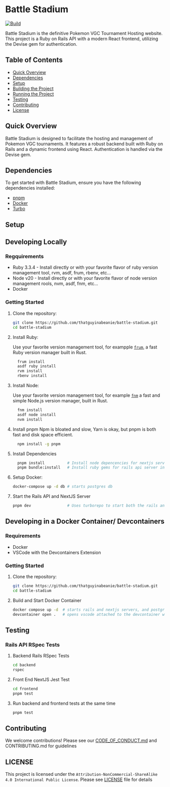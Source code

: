 # Battle Stadium

[![Build](https://github.com/thatguyinabeanie/battle-stadium/actions/workflows/ruby_on_rails.yml/badge.svg?branch=main)](https://github.com/thatguyinabeanie/battle-stadium/actions/workflows/ruby_on_rails.yml)

Battle Stadium is the definitive Pokemon VGC Tournament Hosting website. This project is a Ruby on Rails API with a modern React frontend, utilizing the Devise gem for authentication.

## Table of Contents

- [Quick Overview](#quick-overview)
- [Dependencies](#dependencies)
- [Setup](#setup)
- [Building the Project](#building-the-project)
- [Running the Project](#running-the-project)
- [Testing](#testing)
- [Contributing](#contributing)
- [License](#license)

## Quick Overview

Battle Stadium is designed to facilitate the hosting and management of Pokemon VGC tournaments. It features a robust backend built with Ruby on Rails and a dynamic frontend using React. Authentication is handled via the Devise gem.

## Dependencies

To get started with Battle Stadium, ensure you have the following dependencies installed:

- [pnpm](https://pnpm.io/installation)
- [Docker](https://docs.docker.com/get-docker/)
- [Turbo](https://turbo.build/repo/docs/install)

## Setup

## Developing Locally

### Regquirements

- Ruby 3.3.4 - Install directly or with your favorite flavor of ruby version management tool, rvm, asdf, frum, rbenv, etc...
- Node v20 - Install directly or with your favorite flavor of node version management rools, nvm, asdf, fnm, etc...
- Docker

### Getting Started

1. Clone the repository:

    ```bash
    git clone https://github.com/thatguyinabeanie/battle-stadium.git
    cd battle-stadium
    ```

2. Install Ruby:

    Use your favorite version management tool, for exampple [`frum`](https://github.com/TaKO8Ki/frum), a fast Ruby version manager built in Rust.

    ```bash
      frum install
      asdf ruby install
      rvm install
      rbenv install
    ```

3. Install Node:

    Use your favorite version management tool, for example  [`fnm`](https://github.com/Schniz/fnm) a  fast and simple Node.js version manager, built in Rust.

    ```bash
      fnm install
      asdf node install
      nvm install
    ```

4. Install pnpm
    Npm is bloated and slow, Yarn is okay, but pnpm is both fast and disk space efficient.

    ```bash
      npm install -g pnpm
    ```

5. Install Dependencies

    ```bash
      pnpm install          # Install node depencencies for nextjs server in frontend directory
      pnpm bundle:install   # Install ruby gems for rails api server in backend directory
    ```

3. Setup Docker:

    ```bash
    docker-compose up -d db # starts postgres db
    ```

4. Start the Rails API and NextJS Server

    ```bash
    pnpm dev                # Uses turborepo to start both the rails and nextjs servers
    ```

## Developing in a Docker Container/ Devcontainers

### Requirements

- Docker
- VSCode with the Devcontainers Extension

### Getting Started

1. Clone the repository:

    ```bash
    git clone https://github.com/thatguyinabeanie/battle-stadium.git
    cd battle-stadium
    ```

2. Build and Start Docker Container

    ```bash
    docker compose up -d  # starts rails and nextjs servers, and postgres db
    devcontainer open .   # opens vscode attached to the devcontainer with rails and nextjs servers
    ```


## Testing

### Rails API RSpec Tests

1. Backend Rails RSpec Tests

    ```bash
    cd backend
    rspec
    ```

2. Front End NextJS Jest Test

    ```bash
    cd frontend
    pnpm test
    ```

3. Run backend and frontend tests at the same time

    ```bash
    pnpm test
    ```

## Contributing

We welcome contributions! Please see our [CODE_OF_CONDUCT.md](CODE_OF_CONDUCT.md) and CONTRIBUTING.md for guidelines

## LICENSE

This project is licensed under the `Attribution-NonCommercial-ShareAlike 4.0 International Public License`. Please see [LICENSE](./LICENSE) file for details
